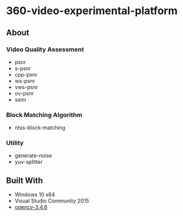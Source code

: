 # 360-video-experimental-platform

## About

### Video Quality Assessment

* psnr
* s-psnr
* cpp-psnr
* ws-psnr
* vws-psnr
* ov-psnr
* ssim

### Block Matching Algorithm

* ntss-block-matching

### Utility

* generate-noise
* yuv-splitter

## Built With

* Windows 10 x64
* Visual Studio Community 2015
* [opencv-3.4.6](https://github.com/opencv/opencv)
